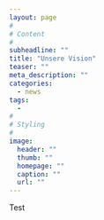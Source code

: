 ```yaml
---
layout: page
#
# Content
#
subheadline: ""
title: "Unsere Vision"
teaser: ""
meta_description: ""
categories:
  - news
tags:
  -
#
# Styling
#
image:
  header: ""
  thumb: ""
  homepage: ""
  caption: ""
  url: ""
---
```


Test
